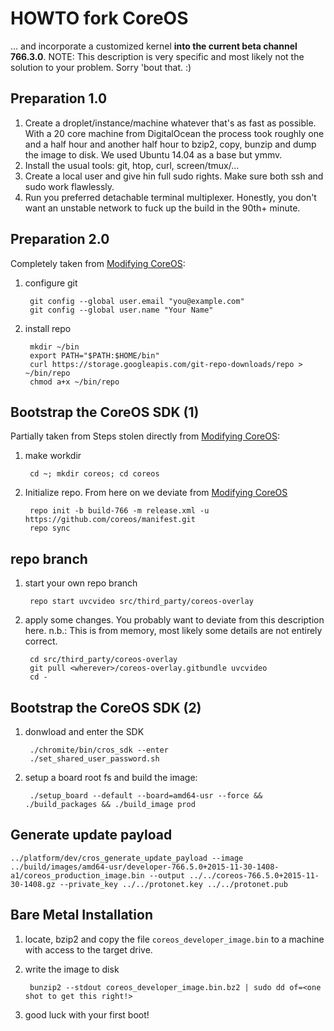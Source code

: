 # HOWTO fork CoreOS

… and incorporate a customized kernel **into the current beta channel 766.3.0**. NOTE: This description is very specific and most likely not the solution to your problem. Sorry 'bout that. :)

## Preparation 1.0

1. Create a droplet/instance/machine whatever that's as fast as possible. With a 20 core machine from DigitalOcean the process took roughly one and a half hour and another half hour to bzip2, copy, bunzip and dump the image to disk. We used Ubuntu 14.04 as a base but ymmv.
2. Install the usual tools: git, htop, curl, screen/tmux/...
3. Create a local user and give hin full sudo rights. Make sure both ssh and sudo work flawlessly.
4. Run you preferred detachable terminal multiplexer. Honestly, you don't want an unstable network to fuck up the build in the 90th+ minute.

## Preparation 2.0

Completely taken from [Modifying CoreOS](https://coreos.com/os/docs/latest/sdk-modifying-coreos.html):

1. configure git

		git config --global user.email "you@example.com"
		git config --global user.name "Your Name"
2. install repo

		mkdir ~/bin
		export PATH="$PATH:$HOME/bin"
		curl https://storage.googleapis.com/git-repo-downloads/repo > ~/bin/repo
		chmod a+x ~/bin/repo

## Bootstrap the CoreOS SDK (1)

Partially taken from Steps stolen directly from [Modifying CoreOS](https://coreos.com/os/docs/latest/sdk-modifying-coreos.html):

1. make workdir
	
		cd ~; mkdir coreos; cd coreos

2. Initialize repo. From here on we deviate from [Modifying CoreOS](https://coreos.com/os/docs/latest/sdk-modifying-coreos.html)

		repo init -b build-766 -m release.xml -u https://github.com/coreos/manifest.git
		repo sync

## repo branch

1. start your own repo branch

		repo start uvcvideo src/third_party/coreos-overlay

2. apply some changes. You probably want to deviate from this description here. n.b.: This is from memory, most likely some details are not entirely correct.

		cd src/third_party/coreos-overlay
		git pull <wherever>/coreos-overlay.gitbundle uvcvideo
		cd -

## Bootstrap the CoreOS SDK (2)

1. donwload and enter the SDK

		./chromite/bin/cros_sdk --enter
		./set_shared_user_password.sh

2. setup a board root fs and build the image:

		./setup_board --default --board=amd64-usr --force && ./build_packages && ./build_image prod

## Generate update payload

```
../platform/dev/cros_generate_update_payload --image ../build/images/amd64-usr/developer-766.5.0+2015-11-30-1408-a1/coreos_production_image.bin --output ../../coreos-766.5.0+2015-11-30-1408.gz --private_key ../../protonet.key ../../protonet.pub
```

## Bare Metal Installation

1. locate, bzip2 and copy the file `coreos_developer_image.bin` to a machine with access to the target drive.
2. write the image to disk

		bunzip2 --stdout coreos_developer_image.bin.bz2 | sudo dd of=<one shot to get this right!>

3. good luck with your first boot!
